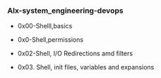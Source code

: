 ### Alx-system_engineering-devops

- 0x00-Shelll,basics

- 0x0-Shell,permissions

- 0x02-Shell, I/O Redirections amd filters

- 0x03. Shell, init files, variables and expansions
